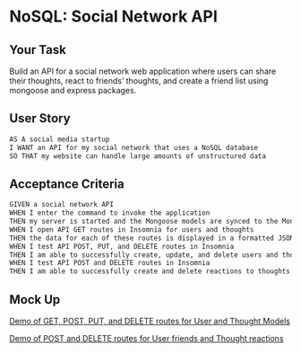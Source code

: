 # NoSQL: Social Network API

## Your Task

Build an API for a social network web application where users can share their thoughts, react to friends’ thoughts, and create a friend list using mongoose and express packages.

## User Story

```md
AS A social media startup
I WANT an API for my social network that uses a NoSQL database
SO THAT my website can handle large amounts of unstructured data
```

## Acceptance Criteria

```md
GIVEN a social network API
WHEN I enter the command to invoke the application
THEN my server is started and the Mongoose models are synced to the MongoDB database
WHEN I open API GET routes in Insomnia for users and thoughts
THEN the data for each of these routes is displayed in a formatted JSON
WHEN I test API POST, PUT, and DELETE routes in Insomnia
THEN I am able to successfully create, update, and delete users and thoughts in my database
WHEN I test API POST and DELETE routes in Insomnia
THEN I am able to successfully create and delete reactions to thoughts and add and remove friends to a user’s friend list
```

## Mock Up

[Demo of GET, POST, PUT, and DELETE routes for User and Thought Models](https://drive.google.com/file/d/1fCmohNP9MwE9g1IPEpmhHdmt77yIecIe/view)

[Demo of POST and DELETE routes for User friends and Thought reactions](https://drive.google.com/file/d/1gHHLqoEGZs9D7VjL3SD23tBUUxdxyyer/view)